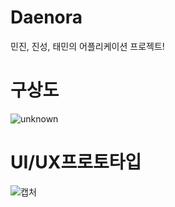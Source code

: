 # Daenora
민진, 진성, 태민의 어플리케이션 프로젝트!
<h1>구상도</h1>

![unknown](https://user-images.githubusercontent.com/5088870/112835394-2e594180-90d4-11eb-8c24-7f05e2a7bfe5.png)

<h1>UI/UX프로토타입</h1>

![캡처](https://user-images.githubusercontent.com/5088870/114516603-85384c80-9c78-11eb-96cc-777ae3246920.JPG)
